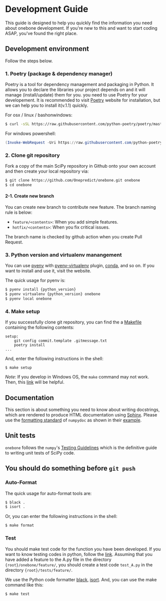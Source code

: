 # Development Guide

This guide is designed to help you quickly find the information you need about onebone development. If you're new to this and want to start coding ASAP, you've found the right place.

## Development environment

Follow the steps below.

### 1. Poetry (package & dependency manager)

Poetry is a tool for dependency management and packaging in Python. It allows you to declare the libraries your project depends on and it will manage (install/update) them for you. you need to use Poetry for your developement. It is recommended to visit [Poetry](https://python-poetry.org/) website for installation, but we can help you to install it(v.1.1) quickly.

For osx / linux / bashonwindows:

```bash
$ curl -sSL https://raw.githubusercontent.com/python-poetry/poetry/master/get-poetry.py | python -
```

For windows powershell:

```powershell
(Invoke-WebRequest -Uri https://raw.githubusercontent.com/python-poetry/poetry/master/get-poetry.py -UseBasicParsing).Content | python -
```

### 2. Clone git repository

Fork a copy of the main SciPy repository in Github onto your own account and then create your local repository via:

```bash
$ git clone https://github.com/Onepredict/onebone.git onebone
$ cd onebone
```

#### 2-1. Create new branch

You can create new branch to contribute new feature. The branch naming rule is below:

  - `feature/<contents>`: When you add simple features.
  - `hotfix/<contents>`: When you fix critical issues.

The branch name is checked by github action when you create Pull Request.

### 3. Python version and virtualenv manangement

You can use [pyenv](https://github.com/pyenv/pyenv) with [pyenv-virtualenv](https://github.com/pyenv/pyenv-virtualenv) plugin, [conda](https://docs.conda.io/projects/conda/en/latest/user-guide/install/index.html), and so on.
If you want to install and use it, visit the website.

The quick usage for pyenv is:

```bash
$ pyenv install {python_version}
$ pyenv virtualenv {python_version} onebone
$ pyenv local onebone
```

### 4. Make setup

If you successfully clone git repository, you can find the a [Makefile](https://opensource.com/article/18/8/what-how-makefile) containing the following contents:

```text
setup:
	git config commit.template .gitmessage.txt
	poetry install
...
```

And, enter the following instructions in the shell:

```
$ make setup
```

_Note_: If you develop in Windows OS, the `make` command may not work. Then, this [link](http://gnuwin32.sourceforge.net/packages/make.htm) will be helpful.

## Documentation

This section is about something you need to know about writing docstrings, which are rendered to produce HTML documentation using [Sphinx](https://www.sphinx-doc.org/en/master/).
Please use the [formatting standard](https://numpydoc.readthedocs.io/en/latest/format.html#format) of `numpydoc` as shown in their [example](https://numpydoc.readthedocs.io/en/latest/example.html#example).

## Unit tests

`onebone` follows the `numpy`'s [Testing Guidelines](https://numpy.org/devdocs/reference/testing.html) which is the definitive guide to writing unit tests of SciPy code.

## You should do something before `git push`

### Auto-Format

The quick usage for auto-format tools are:

```bash
$ black .
$ isort .
```

Or, you can enter the following instructions in the shell:

```bash
$ make format
```

### Test

You should make test code for the function you have been developed. If you want to know testing codes in python, follow the [link](https://realpython.com/python-testing/#testing-your-code).
Assuming that you have added a feature to the A.py file in the directory `{root}/onebone/feature/`, you should create a test code `test_A.py` in the directory `{root}/tests/feature/`.

We use the Python code formatter [black](https://github.com/psf/black), [isort](https://github.com/PyCQA/isort).
And, you can use the make command like this:

```bash
$ make test
```
